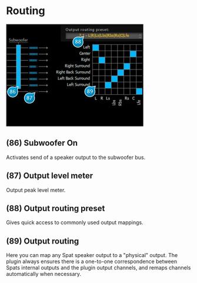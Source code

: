 # Routing

![](include/spat_18.jpg)

## (86) Subwoofer On
Activates send of a speaker output to the subwoofer bus.


## (87) Output level meter
Output peak level meter.


## (88) Output routing preset
Gives quick access to commonly used output
mappings.


## (89) Output routing
Here you can map any Spat speaker output to a "physical" output. The plugin always ensures
there is a one-to-one correspondence between Spats internal outputs and the plugin output
channels, and remaps channels automatically when necessary.
